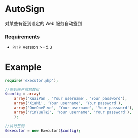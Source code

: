 AutoSign
========

对某些有签到设定的 Web 服务自动签到

### Requirements
* PHP Version >= 5.3

Example
======
```php
require('executor.php');

//签到账户信息数组
$config = array(
	array('KuaiPan', 'Your username', 'Your password'),
	array('XiaMi', 'Your username', 'Your password'),
	array('OneOneFive', 'Your username', 'Your password'),
	array('YinYueTai', 'Your username', 'Your password'),
	);

//执行签到
$executor = new Executor($config);
```